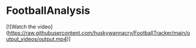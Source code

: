 # FootballAnalysis

[![Watch the video]
(https://raw.githubusercontent.com/huskywannacry/FootballTracker/main/output_videos/output.mp4)]
